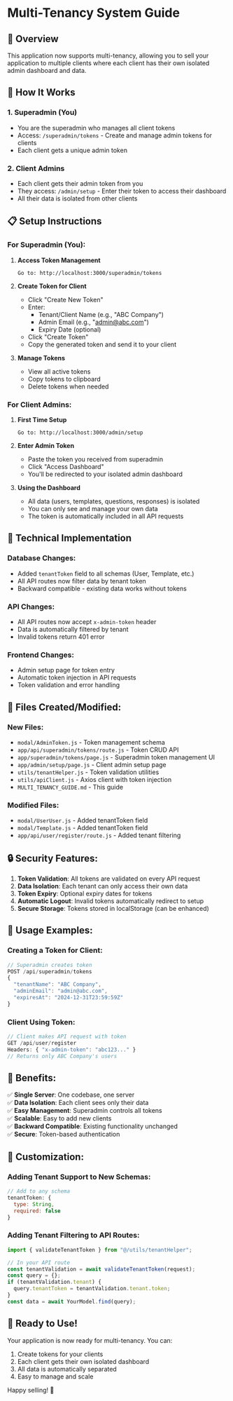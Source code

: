 # Multi-Tenancy System Guide

## 🏢 Overview
This application now supports multi-tenancy, allowing you to sell your application to multiple clients where each client has their own isolated admin dashboard and data.

## 🚀 How It Works

### 1. **Superadmin (You)**
- You are the superadmin who manages all client tokens
- Access: `/superadmin/tokens` - Create and manage admin tokens for clients
- Each client gets a unique admin token

### 2. **Client Admins**
- Each client gets their admin token from you
- They access: `/admin/setup` - Enter their token to access their dashboard
- All their data is isolated from other clients

## 📋 Setup Instructions

### For Superadmin (You):

1. **Access Token Management**
   ```
   Go to: http://localhost:3000/superadmin/tokens
   ```

2. **Create Token for Client**
   - Click "Create New Token"
   - Enter:
     - Tenant/Client Name (e.g., "ABC Company")
     - Admin Email (e.g., "admin@abc.com")
     - Expiry Date (optional)
   - Click "Create Token"
   - Copy the generated token and send it to your client

3. **Manage Tokens**
   - View all active tokens
   - Copy tokens to clipboard
   - Delete tokens when needed

### For Client Admins:

1. **First Time Setup**
   ```
   Go to: http://localhost:3000/admin/setup
   ```

2. **Enter Admin Token**
   - Paste the token you received from superadmin
   - Click "Access Dashboard"
   - You'll be redirected to your isolated admin dashboard

3. **Using the Dashboard**
   - All data (users, templates, questions, responses) is isolated
   - You can only see and manage your own data
   - The token is automatically included in all API requests

## 🔧 Technical Implementation

### Database Changes:
- Added `tenantToken` field to all schemas (User, Template, etc.)
- All API routes now filter data by tenant token
- Backward compatible - existing data works without tokens

### API Changes:
- All API routes now accept `x-admin-token` header
- Data is automatically filtered by tenant
- Invalid tokens return 401 error

### Frontend Changes:
- Admin setup page for token entry
- Automatic token injection in API requests
- Token validation and error handling

## 📁 Files Created/Modified:

### New Files:
- `modal/AdminToken.js` - Token management schema
- `app/api/superadmin/tokens/route.js` - Token CRUD API
- `app/superadmin/tokens/page.js` - Superadmin token management UI
- `app/admin/setup/page.js` - Client admin setup page
- `utils/tenantHelper.js` - Token validation utilities
- `utils/apiClient.js` - Axios client with token injection
- `MULTI_TENANCY_GUIDE.md` - This guide

### Modified Files:
- `modal/UserUser.js` - Added tenantToken field
- `modal/Template.js` - Added tenantToken field
- `app/api/user/register/route.js` - Added tenant filtering

## 🔒 Security Features:

1. **Token Validation**: All tokens are validated on every API request
2. **Data Isolation**: Each tenant can only access their own data
3. **Token Expiry**: Optional expiry dates for tokens
4. **Automatic Logout**: Invalid tokens automatically redirect to setup
5. **Secure Storage**: Tokens stored in localStorage (can be enhanced)

## 🎯 Usage Examples:

### Creating a Token for Client:
```javascript
// Superadmin creates token
POST /api/superadmin/tokens
{
  "tenantName": "ABC Company",
  "adminEmail": "admin@abc.com",
  "expiresAt": "2024-12-31T23:59:59Z"
}
```

### Client Using Token:
```javascript
// Client makes API request with token
GET /api/user/register
Headers: { "x-admin-token": "abc123..." }
// Returns only ABC Company's users
```

## 🚀 Benefits:

✅ **Single Server**: One codebase, one server  
✅ **Data Isolation**: Each client sees only their data  
✅ **Easy Management**: Superadmin controls all tokens  
✅ **Scalable**: Easy to add new clients  
✅ **Backward Compatible**: Existing functionality unchanged  
✅ **Secure**: Token-based authentication  

## 🔧 Customization:

### Adding Tenant Support to New Schemas:
```javascript
// Add to any schema
tenantToken: {
  type: String,
  required: false
}
```

### Adding Tenant Filtering to API Routes:
```javascript
import { validateTenantToken } from "@/utils/tenantHelper";

// In your API route
const tenantValidation = await validateTenantToken(request);
const query = {};
if (tenantValidation.tenant) {
  query.tenantToken = tenantValidation.tenant.token;
}
const data = await YourModel.find(query);
```

## 🎉 Ready to Use!

Your application is now ready for multi-tenancy. You can:
1. Create tokens for your clients
2. Each client gets their own isolated dashboard
3. All data is automatically separated
4. Easy to manage and scale

Happy selling! 🚀 